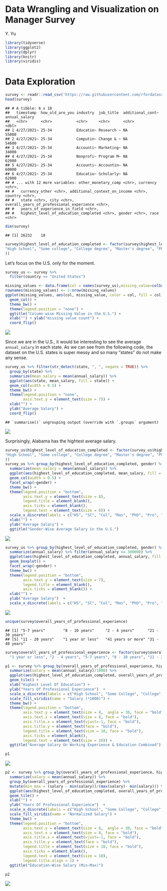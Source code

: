 Data Wrangling and Visualization on Manager Survey
================
Y. Yu

``` r
library(tidyverse)
library(ggplot2)
library(dplyr)
library(knitr)
library(viridis)
```

# Data Exploration

``` r
survey <- readr::read_csv('https://raw.githubusercontent.com/rfordatascience/tidytuesday/master/data/2021/2021-05-18/survey.csv')
head(survey)
```

    ## # A tibble: 6 x 18
    ##   timestamp  how_old_are_you industry  job_title  additional_cont~ annual_salary
    ##   <chr>      <chr>           <chr>     <chr>      <chr>                    <dbl>
    ## 1 4/27/2021~ 25-34           Educatio~ Research ~ NA                       55000
    ## 2 4/27/2021~ 25-34           Computin~ Change & ~ NA                       54600
    ## 3 4/27/2021~ 25-34           Accounti~ Marketing~ NA                       34000
    ## 4 4/27/2021~ 25-34           Nonprofi~ Program M~ NA                       62000
    ## 5 4/27/2021~ 25-34           Accounti~ Accountin~ NA                       60000
    ## 6 4/27/2021~ 25-34           Educatio~ Scholarly~ NA                       62000
    ## # ... with 12 more variables: other_monetary_comp <chr>, currency <chr>,
    ## #   currency_other <chr>, additional_context_on_income <chr>, country <chr>,
    ## #   state <chr>, city <chr>, overall_years_of_professional_experience <chr>,
    ## #   years_of_experience_in_field <chr>,
    ## #   highest_level_of_education_completed <chr>, gender <chr>, race <chr>

``` r
dim(survey)
```

    ## [1] 26232    18

``` r
survey$highest_level_of_education_completed <- factor(survey$highest_level_of_education_completed, levels = c(
"High School", "Some college", "College degree", "Master's degree", "PhD", "Professional degree (MD, JD, etc.)", "NA" 
))
```

Let’s focus on the U.S. only for the moment.

``` r
survey_us <- survey %>%
  filter(country == "United States")
```

``` r
missing_values <- data.frame(col = names(survey_us),missing_value=colSums(is.na(survey_us)))
rownames(missing_values) <- 1:nrow(missing_values)
ggplot(missing_values, aes(col, missing_value, color = col, fill = col)) +
  geom_col() +
  theme_bw() +
  theme(legend.position = "none") +
  ggtitle("Column-wise Missing Value in the U.S.") +
  xlab("") + ylab("missing value count") + 
  coord_flip() 
```

![](README_files/figure-gfm/unnamed-chunk-4-1.png)<!-- -->

Since we are in the U.S., it would be interesting to see the average
`annual_salary` in each state. As we can see from the following code,
the dataset on the U.S. states is super messy and so many “states” do
not make any sense.

``` r
survey_us %>% filter(str_detect(state, ", ", negate = TRUE)) %>% 
  group_by(state) %>%
  summarize(mean_salary = mean(annual_salary)) %>%
  ggplot(aes(state, mean_salary, fill = state)) +
  geom_col(width = 0.5) +
  theme_bw() +
  theme(legend.position = "none",
        axis.text.y = element_text(size = 7)) +
  xlab("") +
  ylab("Average Salary") +
  coord_flip()
```

    ## `summarise()` ungrouping output (override with `.groups` argument)

![](README_files/figure-gfm/unnamed-chunk-6-1.png)<!-- -->

Surprisingly, Alabama has the hightest average salary.

``` r
survey_us$highest_level_of_education_completed <- factor(survey_us$highest_level_of_education_completed, levels = c(
"High School", "Some college", "College degree", "Master's degree", "PhD", "Professional degree (MD, JD, etc.)", "NA" 
))
survey_us %>% group_by(highest_level_of_education_completed, gender) %>%
  summarize(mean_salary = mean(annual_salary)) %>%
  ggplot(aes(highest_level_of_education_completed, mean_salary, fill = highest_level_of_education_completed)) +
  geom_col(width = 0.5) +
  facet_wrap(~gender) +
  theme_bw() +
  theme(legend.position = "bottom",
        axis.text.y = element_text(size = 8),
        legend.title = element_blank(),
        axis.ticks = element_blank(),
        legend.text = element_text(size = 8)) +
  scale_x_discrete(labels = c("HS", "SC", "Col", "Mas", "PhD", "Pro", "NA")) + 
  xlab("") +
  ylab("Average Salary") +
  ggtitle("Gender-Wise Average Salary in the U.S.")
```

![](README_files/figure-gfm/unnamed-chunk-7-1.png)<!-- -->

``` r
survey_us %>% group_by(highest_level_of_education_completed, gender) %>%
  summarize(annual_salary) %>% filter(annual_salary <= 300000) %>%
  ggplot(aes(highest_level_of_education_completed, annual_salary, fill = highest_level_of_education_completed)) +
  geom_boxplot() +
  facet_wrap(~gender) +
  theme_bw() +
  theme(legend.position = "bottom",
        axis.text.y = element_text(size = 7),
        legend.title = element_blank(),
        axis.ticks = element_blank()) +
  xlab("") +
  ylab("Average Salary")  +
  scale_x_discrete(labels = c("HS", "SC", "Col", "Mas", "PhD", "Pro", "NA")) 
```

![](README_files/figure-gfm/unnamed-chunk-8-1.png)<!-- -->

``` r
unique(survey$overall_years_of_professional_experience)
```

    ## [1] "5-7 years"        "8 - 10 years"     "2 - 4 years"      "21 - 30 years"   
    ## [5] "11 - 20 years"    "1 year or less"   "41 years or more" "31 - 40 years"

``` r
survey$overall_years_of_professional_experience <- factor(survey$overall_years_of_professional_experience, levels = c(
  "1 year or less", "2 - 4 years", "5-7 years", "8 - 10 years", "11 - 20 years", "21 - 30 years", "31 - 40 years", "41 years or more"))
```

``` r
p1 <- survey %>% group_by(overall_years_of_professional_experience, highest_level_of_education_completed) %>%
  summarize(salary = mean(annual_salary)/1000) %>%
  ggplot(aes(highest_level_of_education_completed, overall_years_of_professional_experience, fill = salary)) +
  geom_tile() +
  xlab("Highest Level Of Education") +
  ylab("Years Of Professional Experience")  +
  scale_x_discrete(labels = c("High School", "Some College", "College", "Master's", "PhD", "Professional", "NA"))+
  scale_fill_viridis(name = "Salary (*1000)") +
  theme_bw() +
  theme(legend.position = "bottom",
        axis.text.y = element_text(size = 8,  angle = 30, face = "bold"),
        axis.text.x = element_text(size = 8, face = "bold"),
        axis.title.x = element_text(vjust=-1, face = "bold"),
        axis.title.y = element_text(face = "bold"),
        legend.title = element_text(size = 10, face = "bold"),
        axis.ticks = element_blank(),
        legend.text = element_text(size = 10)) +
  ggtitle("Average Salary On Working Experience & Education Combined")

p1
```

![](README_files/figure-gfm/unnamed-chunk-10-1.png)<!-- -->

``` r
p2 <- survey %>% group_by(overall_years_of_professional_experience, highest_level_of_education_completed) %>%
  summarize(salary = mean(annual_salary)) %>%
  group_by(overall_years_of_professional_experience) %>%
  mutate(min_max = (salary - min(salary))/(max(salary)- min(salary))) %>%
  ggplot(aes(highest_level_of_education_completed, overall_years_of_professional_experience, fill = min_max)) +
  geom_tile() +
  xlab("") +
  ylab("Years Of Professional Experience")  +
  scale_x_discrete(labels = c("High School", "Some College", "College", "Master's", "PhD", "Professional", "NA"))+
  scale_fill_viridis(name = "Normalized Salary") +
  theme_bw() +
  theme(legend.position = "bottom",
        axis.text.y = element_text(size = 8,  angle = 30, face = "bold"),
        axis.text.x = element_text(size = 8, face = "bold"),
        axis.title.x = element_text(vjust=-1, face = "bold"),
        axis.title.y = element_text(face = "bold"),
        legend.title = element_text(size = 10, face = "bold"),
        axis.ticks = element_blank(),
        legend.text = element_text(size = 10),
        legend.title.align = 1) +
  ggtitle("Education-Wise Salary (Min-Max)")

p2 
```

![](README_files/figure-gfm/unnamed-chunk-11-1.png)<!-- -->
